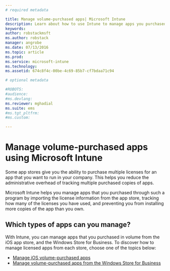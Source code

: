 ```yaml
---
# required metadata

title: Manage volume-purchased apps| Microsoft Intune
description: Learn about how to use Intune to manage apps you purchased in volume from an app store.
keywords:
author: robstackmsftms.author: robstack
manager: angrobe
ms.date: 07/13/2016
ms.topic: article
ms.prod:
ms.service: microsoft-intune
ms.technology:
ms.assetid: 674c8f4c-00be-4c69-85b7-cf7bdaa71c94

# optional metadata

#ROBOTS:
#audience:
#ms.devlang:
ms.reviewer: mghadial
ms.suite: ems
#ms.tgt_pltfrm:
#ms.custom:

---
```


# Manage volume-purchased apps using Microsoft Intune

Some app stores give you the ability to purchase multiple licenses for an app that you want to run in your company. This helps you reduce the administrative overhead of tracking multiple purchased copies of apps.

Microsoft Intune helps you manage apps that you purchased through such a program by importing the license information from the app store, tracking how many of the licenses you have used, and preventing you from installing more copies of the app than you own.

## Which types of apps can you manage?

With Intune, you can manage apps that you purchased in volume from the iOS app store, and the Windows Store for Business.
To discover how to manage licensed apps from each store, choose one of the topics below:

- [Manage iOS volume-purchased apps](manage-ios-apps-you-purchased-through-a-volume-purchase-program-with-microsoft-intune.md)
- [Manage volume-purchased apps from the Windows Store for Business](manage-apps-you-purchased-from-the-windows-store-for-business-with-microsoft-intune.md)
